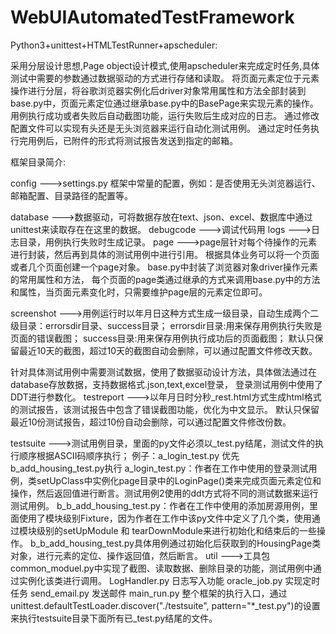 # WebUIAutomatedTestFramework


Python3+unittest+HTMLTestRunner+apscheduler:

采用分层设计思想,Page object设计模式,使用apscheduler来完成定时任务,具体测试中需要的参数通过数据驱动的方式进行存储和读取。
将页面元素定位于元素操作进行分层，将谷歌浏览器实例化后driver对象常用属性和方法全部封装到base.py中，页面元素定位通过继承base.py中的BasePage来实现元素的操作。
用例执行成功或者失败后自动截图功能，运行失败后生成对应的日志。
通过修改配置文件可以实现有头还是无头浏览器来运行自动化测试用例。
通过定时任务执行完用例后，已附件的形式将测试报告发送到指定的邮箱。


框架目录简介:

config --->settings.py 框架中常量的配置，例如：是否使用无头浏览器运行、邮箱配置、目录路径的配置等。

database --->数据驱动，可将数据存放在text、json、excel、数据库中通过unittest来读取存在在这里的数据。
debugcode --->调试代码用
logs --->日志目录，用例执行失败时生成记录。
page --->page层针对每个待操作的元素进行封装，然后再到具体的测试用例中进行引用。
         根据具体业务可以将一个页面或者几个页面创建一个page对象。
		 base.py中封装了浏览器对象driver操作元素的常用属性和方法，
         每个页面的page类通过继承的方式来调用base.py中的方法和属性，当页面元素变化时，只需要维护page层的元素定位即可。

screenshot --->用例运行时以年月日这种方式生成一级目录，自动生成两个二级目录：errorsdir目录、success目录；
               errorsdir目录:用来保存用例执行失败是页面的错误截图；
		       success目录:用来保存用例执行成功后的页面截图；
			   默认只保留最近10天的截图，超过10天的截图自动会删除，可以通过配置文件修改天数。


针对具体测试用例中需要测试数据，使用了数据驱动设计方法，具体做法通过在database存放数据，支持数据格式.json,text,excel登录，
登录测试用例中使用了DDT进行参数化。
testreport --->以年月日时分秒_rest.html方式生成html格式的测试报告，该测试报告中包含了错误截图功能，优化为中文显示。
               默认只保留最近10份测试报告，超过10份自动会删除，可以通过配置文件修改份数。
			   
testsuite --->测试用例目录，里面的py文件必须以_test.py结尾，测试文件的执行顺序根据ASCII码顺序执行；
              例子：a_login_test.py 优先 b_add_housing_test.py执行
		    a_login_test.py：作者在工作中使用的登录测试用例，类setUpClass中实例化page目录中的LoginPage()类来完成页面元素定位和操作，然后返回值进行断言。测试用例2使用的ddt方式将不同的测试数据来运行测试用例。
			  b_b_add_housing_test.py：作者在工作中使用的添加房源用例，里面使用了模块级别Fixture，因为作者在工作中该py文件中定义了几个类，使用通过模块级别的setUpModule 和 tearDownModule来进行初始化和结束后的一些操作。
			  b_b_add_housing_test.py具体用例通过初始化后获取到的HousingPage类对象，进行元素的定位、操作返回值，然后断言。
util --->工具包 common_moduel.py中实现了截图、读取数据、删除目录的功能，测试用例中通过实例化该类进行调用。
                LogHandler.py 日志写入功能
				oracle_job.py 实现定时任务
				send_email.py 发送邮件
main_run.py 整个框架的执行入口，通过unittest.defaultTestLoader.discover("./testsuite", pattern="*_test.py")的设置来执行testsuite目录下面所有已_test.py结尾的文件。


